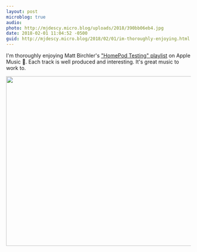 ```yaml
---
layout: post
microblog: true
audio: 
photo: http://mjdescy.micro.blog/uploads/2018/390bb06eb4.jpg
date: 2018-02-01 11:04:52 -0500
guid: http://mjdescy.micro.blog/2018/02/01/im-thoroughly-enjoying.html
---
```

I'm thoroughly enjoying Matt Birchler's ["HomePod Testing" playlist](https://itunes.apple.com/us/playlist/homepod-testing/pl.u-qpZDJs2RG247) on Apple Music 🎵. Each track is well produced and interesting. It's great music to work to.

<img src="http://mjdescy.micro.blog/uploads/2018/390bb06eb4.jpg" width="600" height="462" />
